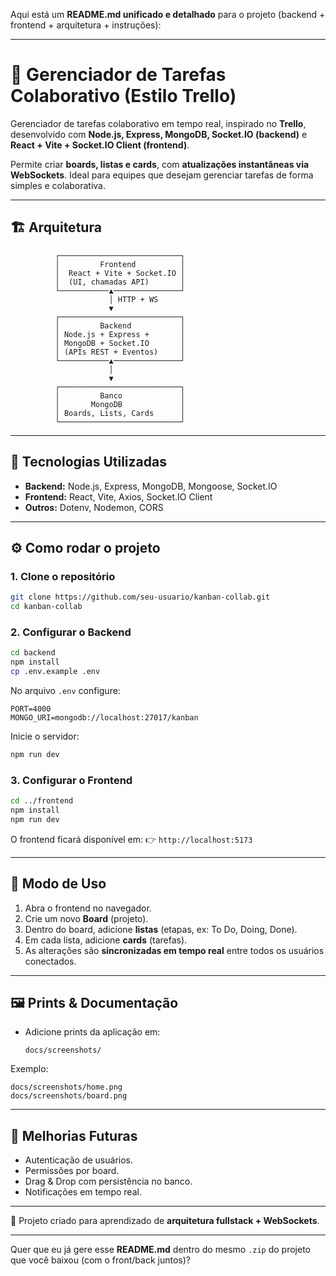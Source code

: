 Aqui está um **README.md unificado e detalhado** para o projeto (backend + frontend + arquitetura + instruções):

---

# 📌 Gerenciador de Tarefas Colaborativo (Estilo Trello)

Gerenciador de tarefas colaborativo em tempo real, inspirado no **Trello**, desenvolvido com **Node.js, Express, MongoDB, Socket.IO (backend)** e **React + Vite + Socket.IO Client (frontend)**.

Permite criar **boards, listas e cards**, com **atualizações instantâneas via WebSockets**. Ideal para equipes que desejam gerenciar tarefas de forma simples e colaborativa.

---

## 🏗️ Arquitetura

```text
          ┌───────────────────────────┐
          │         Frontend          │
          │  React + Vite + Socket.IO │
          │  (UI, chamadas API)       │
          └───────────▲───────────────┘
                      │ HTTP + WS
                      ▼
          ┌───────────────────────────┐
          │         Backend           │
          │ Node.js + Express +       │
          │ MongoDB + Socket.IO       │
          │ (APIs REST + Eventos)     │
          └───────────▲───────────────┘
                      │
                      ▼
          ┌───────────────────────────┐
          │         Banco             │
          │       MongoDB             │
          │ Boards, Lists, Cards      │
          └───────────────────────────┘
```

---

## 🚀 Tecnologias Utilizadas

* **Backend:** Node.js, Express, MongoDB, Mongoose, Socket.IO
* **Frontend:** React, Vite, Axios, Socket.IO Client
* **Outros:** Dotenv, Nodemon, CORS

---

## ⚙️ Como rodar o projeto

### 1. Clone o repositório

```bash
git clone https://github.com/seu-usuario/kanban-collab.git
cd kanban-collab
```

### 2. Configurar o Backend

```bash
cd backend
npm install
cp .env.example .env
```

No arquivo `.env` configure:

```env
PORT=4000
MONGO_URI=mongodb://localhost:27017/kanban
```

Inicie o servidor:

```bash
npm run dev
```

### 3. Configurar o Frontend

```bash
cd ../frontend
npm install
npm run dev
```

O frontend ficará disponível em:
👉 `http://localhost:5173`

---

## 📖 Modo de Uso

1. Abra o frontend no navegador.
2. Crie um novo **Board** (projeto).
3. Dentro do board, adicione **listas** (etapas, ex: To Do, Doing, Done).
4. Em cada lista, adicione **cards** (tarefas).
5. As alterações são **sincronizadas em tempo real** entre todos os usuários conectados.

---

## 🖼️ Prints & Documentação

* Adicione prints da aplicação em:

  ```
  docs/screenshots/
  ```

Exemplo:

```
docs/screenshots/home.png
docs/screenshots/board.png
```

---

## 📌 Melhorias Futuras

* Autenticação de usuários.
* Permissões por board.
* Drag & Drop com persistência no banco.
* Notificações em tempo real.

---

📢 Projeto criado para aprendizado de **arquitetura fullstack + WebSockets**.

---

Quer que eu já gere esse **README.md** dentro do mesmo `.zip` do projeto que você baixou (com o front/back juntos)?
